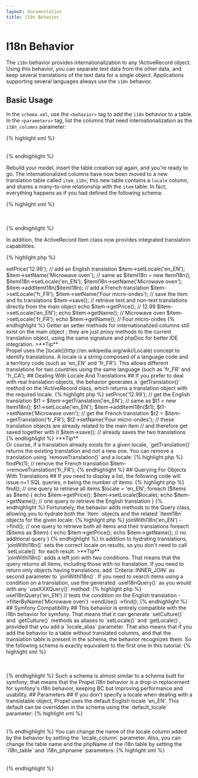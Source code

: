 ```yaml
---
layout: documentation
title: I18n Behavior
---
```


# I18n Behavior #

The `i18n` behavior provides internationalization to any !ActiveRecord object. Using this behavior, you can separate text data from the other data, and keep several translations of the text data for a single object. Applications supporting several languages always use the `i18n` behavior.

## Basic Usage ##

In the `schema.xml`, use the `<behavior>` tag to add the `i18n` behavior to a table. In the `<parameters>` tag, list the columns that need internationalization as the `i18n_columns` parameter:

{% highlight xml %}
<table name="item">
  <column name="id" required="true" primaryKey="true" autoIncrement="true" type="INTEGER" />
  <column name="name" type="VARCHAR" required="true" />
  <column name="description" type="LONGVARCHAR" />
  <column name="price" type="FLOAT" />
  <column name="is_in_store" type="BOOLEAN" />
  <behavior name="i18n">
    <parameter name="i18n_columns" value="name, description" />
  </behavior>
</table>
{% endhighlight %}

Rebuild your model, insert the table creation sql again, and you're ready to go. The internationalized columns have now been moved to a new translation table called `item_i18n`; this new table contains a `locale` column, and shares a many-to-one relationship with the `item` table. In fact, everything happens as if you had defined the following schema:

{% highlight xml %}
<table name="item">
  <column name="id" required="true" primaryKey="true" autoIncrement="true" type="INTEGER" />
  <column name="price" type="FLOAT" />
  <column name="is_in_store" type="BOOLEAN" />
</table>
<table name="item_i18n">
  <column name="id" type="INTEGER" required="true" primaryKey="true" />
  <column name="locale" type="VARCHAR" size="5" required="true" primaryKey="true" />
  <column name="name" type="VARCHAR" required="true" />
  <column name="description" type="LONGVARCHAR" />
  <foreign-key foreignTable="item" onDelete="setnull" onUpdate="cascade">
    <reference local="id" foreign="id" />
  </foreign-key>
</table>
{% endhighlight %}

In addition, the ActiveRecord Item class now provides integrated translation capabilities.

{% highlight php %}
<?php
$item = new Item();
$item->setPrice('12.99');

// add an English translation
$item->setLocale('en_EN');
$item->setName('Microwave oven');
// same as
$itemI18n = new ItemI18n();
$itemI18n->setLocale('en_EN');
$itemI18n->setName('Microwave oven');
$item->addItemI18n($itemI18n);

// add a French translation
$item->setLocale('fr_FR');
$item->setName('Four micro-ondes');

// save the item and its translations
$item->save();

// retrieve text and non-text translations directly from the main object
echo $item->getPrice(); // 12.99
$item->setLocale('en_EN');
echo $item->getName(); // Microwave oven
$item->setLocale('fr_FR');
echo $item->getName(); // Four micro-ondes
{% endhighlight %}

Getter an setter methods for internationalized columns still exist on the main object ; they are just proxy methods to the current translation object, using the same signature and phpDoc for better IDE integration.

>**Tip**<br />Propel uses the [locale](http://en.wikipedia.org/wiki/Locale) concept to identify translations. A locale is a string composed of a language code and a territory code (such as 'en_EN' and 'fr_FR'). This allows different translations for two countries using the same language (such as 'fr_FR' and 'fr_CA');

## Dealing With Locale And Translations ##

If you prefer to deal with real translation objects, the behavior generates a `getTranslation()` method on the !ActiveRecord class, which returns a translation object with the required locale.

{% highlight php %}
<?php
$item = new Item();
$item->setPrice('12.99');

// get the English translation
$t1 = $item->getTranslation('en_EN');
// same as
$t1 = new ItemI18n();
$t1->setLocale('en_EN');
$item->addItemI18n($t1);

$t1->setName('Microwave oven');

// get the French translation
$t2 = $item->getTranslation('fr_FR');

$t2->setName('Four micro-ondes');

// these translation objects are already related to the main item
// and therefore get saved together with it
$item->save(); // already saves the two translations
{% endhighlight %}

>**Tip**<br />Or course, if a translation already exists for a given locale, `getTranslation()` returns the existing translation and not a new one.

You can remove a translation using `removeTranslation()` and a locale:

{% highlight php %}
<?php
$item = ItemQuery::create()->findPk(1);
// remove the French translation
$item->removeTranslation('fr_FR');
{% endhighlight %}

## Querying For Objects With Translations ##

If you need to display a list, the following code will issue n+1 SQL queries, n being the number of items:

{% highlight php %}
<?php
$items = ItemQuery::create()->find(); // one query to retrieve all items
$locale = 'en_EN';
foreach ($items as $item) {
  echo $item->getPrice();
  $item->setLocale($locale);
  echo $item->getName(); // one query to retrieve the English translation
}
{% endhighlight %}

Fortunately, the behavior adds methods to the Query class, allowing you to hydrate both the `Item` objects and the related `ItemI18n` objects for the given locale:

{% highlight php %}
<?php
$items = ItemQuery::create()
  ->joinWithI18n('en_EN')
  ->find(); // one query to retrieve both all items and their translations
foreach ($items as $item) {
  echo $item->getPrice();
  echo $item->getName(); // no additional query
}
{% endhighlight %}

In addition to hydrating translations, `joinWithI18n()` sets the correct locale on results, so you don't need to call `setLocale()` for each result.

>**Tip**<br />`joinWithI18n()` adds a left join with two conditions. That means that the query returns all items, including those with no translation. If you need to return only objects having translations, add `Criteria::INNER_JOIN` as second parameter to `joinWithI18n()`.

If you need to search items using a condition on a translation, use the generated `useI18nQuery()` as you would with any `useXXXQuery()` method:

{% highlight php %}
<?php
$items = ItemQuery::create()
  ->useI18nQuery('en_EN') // tests the condition on the English translation
    ->filterByName('Microwave oven')
  ->endUse()
  ->find();
{% endhighlight %}

## Symfony Compatibility ##

This behavior is entirely compatible with the i18n behavior for symfony. That means that it can generate `setCulture()` and `getCulture()` methods as aliases to `setLocale()` and `getLocale()`, provided that you add a `locale_alias` parameter. That also means that if you add the behavior to a table without translated columns, and that the translation table is present in the schema, the behavior recognizes them.

So the following schema is exactly equivalent to the first one in this tutorial:

{% highlight xml %}
<table name="item">
  <column name="id" required="true" primaryKey="true" autoIncrement="true" type="INTEGER" />
  <column name="price" type="FLOAT" />
  <column name="is_in_store" type="BOOLEAN" />
  <behavior name="i18n">
    <parameter name="locale_alias" value="culture" />
  </behavior>
</table>
<table name="item_i18n">
  <column name="id" type="INTEGER" required="true" primaryKey="true" />
  <column name="name" type="VARCHAR" required="true" />
  <column name="description" type="LONGVARCHAR" />
</table>
{% endhighlight %}

Such a schema is almost similar to a schema built for symfony; that means that the Propel i18n behavior is a drop-in replacement for symfony's i18n behavior, keeping BC but improving performance and usability.

## Parameters ##

If you don't specify a locale when dealing with a translatable object, Propel uses the default English locale 'en_EN'. This default can be overridden in the schema using the `default_locale` parameter:

{% highlight xml %}
<table name="item">
  <column name="id" required="true" primaryKey="true" autoIncrement="true" type="INTEGER" />
  <column name="name" type="VARCHAR" required="true" />
  <column name="description" type="LONGVARCHAR" />
  <column name="price" type="FLOAT" />
  <column name="is_in_store" type="BOOLEAN" />
  <behavior name="i18n">
    <parameter name="i18n_columns" value="name, description" />
    <parameter name="default_locale" value="fr_FR" />
  </behavior>
</table>
{% endhighlight %}

You can change the name of the locale column added by the behavior by setting the `locale_column` parameter. Also, you can change the table name and the phpName of the i18n table by setting the `i18n_table` and `i18n_phpname` parameters:

{% highlight xml %}
<table name="item">
  <column name="id" required="true" primaryKey="true" autoIncrement="true" type="INTEGER" />
  <column name="name" type="VARCHAR" required="true" />
  <column name="description" type="LONGVARCHAR" />
  <column name="price" type="FLOAT" />
  <column name="is_in_store" type="BOOLEAN" />
  <behavior name="i18n">
    <parameter name="i18n_columns" value="name, description" />
    <parameter name="locale_column" value="language" />
    <parameter name="i18n_table" value="item_translation" />
    <parameter name="i18n_phpname" value="ItemTranslation" />
  </behavior>
</table>
{% endhighlight %}
